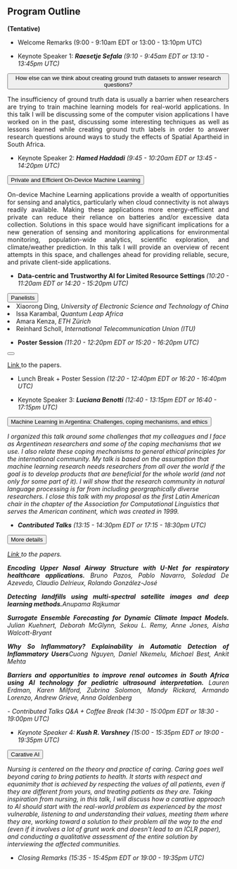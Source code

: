 
## Program Outline 
<b>(Tentative)</b> 

- Welcome Remarks (9:00 - 9:10am EDT or 13:00 - 13:10pm UTC)

- <p>Keynote Speaker 1: <i><b>Raesetje Sefala</b> (9:10 - 9:45am EDT or 13:10 - 13:45pm UTC)</i></p>
<div>
<button type="button" class="collapsible">How else can we think about creating ground truth datasets to answer research questions?</button>
<div class="content">
  <p align='justify'>The insufficiency of ground truth data is usually a barrier when researchers are trying to train machine learning models for real-world applications. In this talk I will be discussing some of the computer vision applications I have worked on in the past, discussing some interesting techniques as well as lessons learned while creating ground truth labels in order to answer research questions around ways to study the effects of Spatial Apartheid in South Africa.</p>
</div>
</div>

- <p>Keynote Speaker 2: <i><b>Hamed Haddadi</b> (9:45 - 10:20am EDT or 13:45 - 14:20pm UTC)</i></p>
<div>
<button type="button" class="collapsible">Private and Efficient On-Device Machine Learning</button>
<div class="content">
  <p align='justify'>On-device Machine Learning applications provide a wealth of opportunities for sensing and analytics, particularly when cloud connectivity is not always readily available. Making these applications more energy-efficient and private can reduce their reliance on batteries and/or excessive data collection. Solutions in this space would have significant implications for a new generation of sensing and monitoring applications for environmental monitoring, population-wide analytics, scientific exploration, and climate/weather prediction. In this talk I will provide an overview of recent attempts in this space, and challenges ahead for providing reliable, secure, and private client-side applications.</p>
</div>
</div>

- <p><b>Data-centric and Trustworthy AI for Limited Resource Settings </b><i>(10:20 - 11:20am EDT or 14:20 - 15:20pm UTC)</i></p>
<div>
<button type="button" class="collapsible">Panelists</button>
<div class="content">
  <li align='justify'> Xiaorong Ding, <i> University of Electronic Science and Technology of China</i></li>
  <li align='justify'> Issa Karambal, <i> Quantum Leap Africa</i></li>
  <li align='justify'> Amara Kenza, <i> ETH Zürich</i></li>
  <li align='justify'> Reinhard Scholl, <i> International Telecommunication Union (ITU)</i></li>
</div>
</div>


- <p><b>Poster Session</b><i> (11:20 - 12:20pm EDT or 15:20 - 16:20pm UTC)</i></p>
<div>
<button type="button" class="collapsible"></button>
<div class="content">
 <p align='justify'> <a href='https://pml4dc.github.io/iclr2022/papers.html'>Link </a> to the papers.</p>
</div>
</div>

- Lunch Break + Poster Session<i> (12:20 - 12:40pm EDT or 16:20 - 16:40pm UTC)</i>

- Keynote Speaker 3: <i><b>Luciana Benotti</b><i> (12:40 - 13:15pm EDT or 16:40 - 17:15pm UTC)</i>
<div>
<button type="button" class="collapsible">Machine Learning in Argentina: Challenges, coping mechanisms, and ethics</button>
<div class="content">
  <p> I organized this talk around some challenges that my colleagues and I face as Argentinean researchers and some of the coping mechanisms that we use. I also relate these coping mechanisms to general ethical principles for the international community. My talk is based on the assumption that machine learning research needs researchers from all over the world if the goal is to develop products that are beneficial for the whole world (and not only for some part of it). I will show that the research community in natural language processing is far from including georgraphically diverse researchers. I close this talk with my proposal as the first Latin American chair in the chapter of the Association for Computational Linguistics that serves the American continent, which was created in 1999.</p>
</div>
</div>

- <b>Contributed Talks</b><i> (13:15 - 14:30pm EDT or 17:15 - 18:30pm UTC)</i>
<div>
<button type="button" class="collapsible">More details</button>
<div class="content">
   <p align='justify'> <a href='https://pml4dc.github.io/iclr2022/papers.html'>Link </a> to the papers.</p>
  <p align='justify'> <b>Encoding Upper Nasal Airway Structure with U-Net for respiratory healthcare applications.</b> <i>  Bruno Pazos, Pablo Navarro, Soledad De Azevedo, Claudio Delrieux, Rolando González-José</i></p>
 <p align='justify'> <b>Detecting landfills using multi-spectral satellite images and deep learning methods.</b><i>Anupama Rajkumar</i></p>
 <p align='justify'><b>Surrogate Ensemble Forecasting for Dynamic Climate Impact Models.</b><i> Julian Kuehnert, Deborah McGlynn, Sekou L. Remy, Anne Jones, Aisha Walcott-Bryant</i></p>
 <p align='justify'> <b>Why So Inflammatory? Explainability in Automatic Detection of Inflammatory Users</b><i>Cuong Nguyen, Daniel Nkemelu, Michael Best, Ankit Mehta </i></p>
 <p align='justify'> <b>Barriers and opportunities to improve renal outcomes in South Africa using AI technology for pediatric ultrasound interpretation.</b> <i> Lauren Erdman, Karen Milford, Zubrina Solomon, Mandy Rickard, Armando Lorenzo, Andrew Grieve, Anna Goldenberg</i></p>
</div>
</div>
- Contributed Talks Q&A + Coffee Break<i> (14:30 - 15:00pm EDT or 18:30 - 19:00pm UTC)</i>

- Keynote Speaker 4: <i><b>Kush R. Varshney</b><i> (15:00 - 15:35pm EDT or 19:00 - 19:35pm UTC)</i>
<div>
<button type="button" class="collapsible">Carative AI</button>
<div class="content">
  <p>Nursing is centered on the theory and practice of caring. Caring goes well beyond caring to bring patients to health. It starts with respect and equanimity that is achieved by respecting the values of all patients, even if they are different from yours, and treating patients as they are. Taking inspiration from nursing, in this talk, I will discuss how a carative approach to AI should start with the real-world problem as experienced by the most vulnerable, listening to and understanding their values, meeting them where they are, working toward a solution to their problem all the way to the end (even if it involves a lot of grunt work and doesn't lead to an ICLR paper), and conducting a qualitative assessment of the entire solution by interviewing the affected communities. </p>
</div>
</div>

- <p>Closing Remarks<i> (15:35 - 15:45pm EDT or 19:00 - 19:35pm UTC)</i></p>


<script>
var coll = document.getElementsByClassName("collapsible");
var i;

for (i = 0; i < coll.length; i++) {
  coll[i].addEventListener("click", function() {
    this.classList.toggle("active");
    var content = this.nextElementSibling;
    if (content.style.display === "block") {
      content.style.display = "none";
    } else {
      content.style.display = "block";
    }
  });
}
</script>
